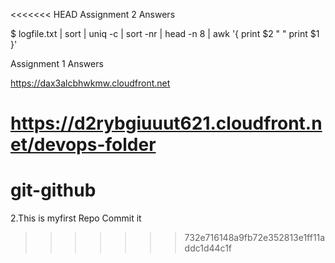 <<<<<<< HEAD
 Assignment 2 Answers

$ logfile.txt | sort | uniq -c | sort -nr | head -n 8 | awk '{ print $2 " " print $1 }'


Assignment 1 Answers


https://dax3alcbhwkmw.cloudfront.net

https://d2rybgiuuut621.cloudfront.net/devops-folder
=======
# git-github
2.This is myfirst Repo
Commit it
>>>>>>> 732e716148a9fb72e352813e1ff11addc1d44c1f

